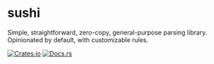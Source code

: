 # sushi

Simple, straightforward, zero-copy, general-purpose parsing library. Opinionated by default, with customizable rules.

[![Crates.io](https://img.shields.io/crates/v/sushi.svg)](https://crates.io/crates/sushi)
[![Docs.rs](https://docs.rs/sushi/badge.svg)](https://docs.rs/sushi/0.1.0/sushi/)
